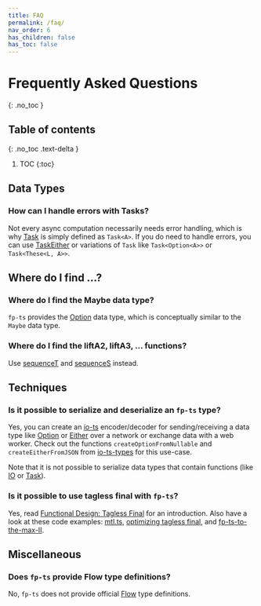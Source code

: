 ```yaml
---
title: FAQ
permalink: /faq/
nav_order: 6
has_children: false
has_toc: false
---
```


# Frequently Asked Questions
{: .no_toc }

## Table of contents
{: .no_toc .text-delta }

1. TOC
{:toc}

## Data Types

### How can I handle errors with Tasks?

Not every async computation necessarily needs error handling, which is why [Task](../modules/Task.ts) is simply defined as `Task<A>`. If you do need to handle errors, you can use [TaskEither](../modules/TaskEither.ts) or variations of `Task` like `Task<Option<A>>` or `Task<These<L, A>>`.

## Where do I find …?

### Where do I find the Maybe data type?

`fp-ts` provides the [Option](../modules/Option.ts) data type, which is conceptually similar to the `Maybe` data type.

### Where do I find the liftA2, liftA3, … functions?

Use [sequenceT](../modules/Apply.ts.html#sequencet-function) and [sequenceS](../modules/Apply.ts.html#sequences-function) instead.

## Techniques

### Is it possible to serialize and deserialize an `fp-ts` type?

Yes, you can create an [io-ts](https://github.com/gcanti/io-ts) encoder/decoder for sending/receiving a data type like [Option](../modules/Option.ts) or [Either](../modules/Either.ts) over a network or exchange data with a web worker. Check out the functions `createOptionFromNullable` and `createEitherFromJSON` from [io-ts-types](https://github.com/gcanti/io-ts-types) for this use-case.

Note that it is not possible to serialize data types that contain functions (like [IO](../modules/IO.ts) or [Task](../modules/Task.ts)).

### Is it possible to use tagless final with `fp-ts`?

Yes, read [Functional Design: Tagless Final](https://dev.to/gcanti/functional-design-tagless-final-332k) for an introduction. Also have a look at these code examples: [mtl.ts](https://github.com/gcanti/fp-ts/blob/master/tutorials/mtl.ts), [optimizing tagless final](https://gist.github.com/gcanti/85bb38c5cf2cd6fb5a1decf7c04624c2), and [fp-ts-to-the-max-II](https://gist.github.com/gcanti/453e5419fbcabe078d933ab21f0df8bf).

## Miscellaneous

### Does `fp-ts` provide Flow type definitions?

No, `fp-ts` does not provide official [Flow](https://flow.org/) type definitions.
